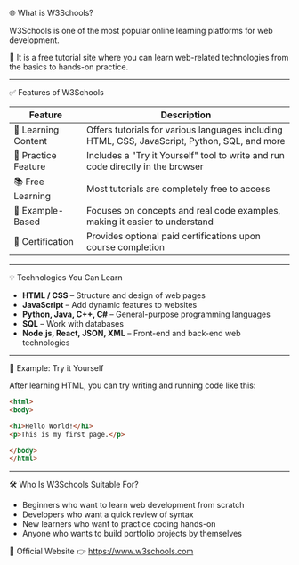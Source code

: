 🌐 What is W3Schools?

W3Schools is one of the most popular online learning platforms for web development.

📘 It is a free tutorial site where you can learn web-related technologies from the basics to hands-on practice.

---

✅ Features of W3Schools

| Feature             | Description |
|---------------------|-------------|
| 🧠 Learning Content  | Offers tutorials for various languages including HTML, CSS, JavaScript, Python, SQL, and more |
| 🧪 Practice Feature  | Includes a "Try it Yourself" tool to write and run code directly in the browser |
| 📚 Free Learning     | Most tutorials are completely free to access |
| 🧾 Example-Based     | Focuses on concepts and real code examples, making it easier to understand |
| 🪪 Certification     | Provides optional paid certifications upon course completion |

---

💡 Technologies You Can Learn

- **HTML / CSS** – Structure and design of web pages  
- **JavaScript** – Add dynamic features to websites  
- **Python, Java, C++, C#** – General-purpose programming languages  
- **SQL** – Work with databases  
- **Node.js, React, JSON, XML** – Front-end and back-end web technologies

---

🧪 Example: Try it Yourself

After learning HTML, you can try writing and running code like this:

```html
<html>
<body>

<h1>Hello World!</h1>
<p>This is my first page.</p>

</body>
</html>
```

---

🛠️ Who Is W3Schools Suitable For?

- Beginners who want to learn web development from scratch  
- Developers who want a quick review of syntax  
- New learners who want to practice coding hands-on  
- Anyone who wants to build portfolio projects by themselves

🔗 Official Website 👉 https://www.w3schools.com
